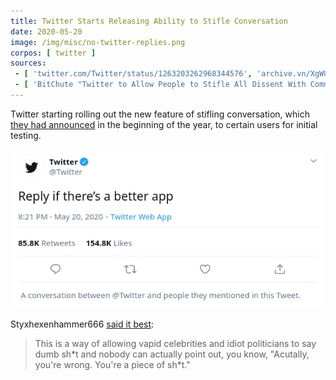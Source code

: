 ```yaml
---
title: Twitter Starts Releasing Ability to Stifle Conversation
date: 2020-05-20
image: /img/misc/no-twitter-replies.png
corpos: [ twitter ]
sources:
 - [ 'twitter.com/Twitter/status/1263203262968344576', 'archive.vn/XgWUs' ]
 - [ 'BitChute "Twitter to Allow People to Stifle All Dissent With Comment Controls" by Styxhexenhammer666 (22 May 2020)', 'www.bitchute.com/video/VPDZGVtyeu0/' ]
---
```


Twitter starting rolling out the new feature of stifling conversation, which
[they had announced](/e/twitter-unveils-plans-to-limit-replies/) in the
beginning of the year, to certain users for initial testing.

![](no-replies.png)

Styxhexenhammer666 [said it best](https://www.bitchute.com/video/VPDZGVtyeu0/):
> This is a way of allowing vapid celebrities and idiot politicians to say dumb
> sh\*t and nobody can actually point out, you know, "Acutally, you're wrong.
> You're a piece of sh\*t."
